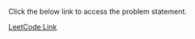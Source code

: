 Click the below link to access the problem statement.

[LeetCode Link](https://leetcode.com/problems/subsets-ii/)
